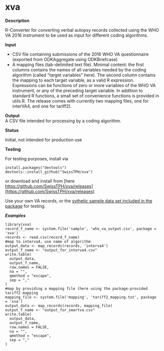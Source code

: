 # xva

**Description** 	

R-Converter for converting verbal autopsy records collected using the WHO VA 2016 instrument to be used as input for different coding algorithms. 

**Input**		
- CSV file containing submissions of the 2016 WHO VA questionnaire (exported from ODKAggregate using ODKBriefcase)
- A mapping files (tab-delimited text file). Minimal content: the first columns contains the names of all variables needed by the coding algorithm (called "target variables" here). The second column contains the mapping to each target variable, as a valid R expression. Expressions can be functions of zero or more variables of the WHO VA instrument, or any of the preceding target variable. In addition to standard R functions, a small set of convenience functions is provided in utils.R. The release comes with currently two mapping files, one for interVA4, and one for tariff2).

**Output**		
A CSV file intended for processing by a coding algorithm.


**Status**		

Initial, not intended for production use

**Testing**

For testing purposes, install via
```
install.packages("devtools")
devtools::install_github("SwissTPH/xva")
```
or download and install from [here https://github.com/SwissTPH/xva/releases](https://github.com/SwissTPH/xva/releases)

Use your own VA records, or the [sythetic sample data set included in the package](https://github.com/SwissTPH/xva/raw/master/inst/sample/who_va_output.csv) for testing.

***Examples***
```
library(xva)
record_f_name <- system.file('sample', 'who_va_output.csv', package = 'xva')
records <- read.csv(record_f_name)
#map to interva4, use name of algorithm
output_data <- map_records(records, 'interva4')
output_f_name <- "output_for_interva4.csv"
write.table(
  output_data,
  output_f_name,
  row.names = FALSE,
  na = "",
  qmethod = "escape",
  sep = ","
)
#map by providing a mapping file (here using the package-provided tariff2 mapping
mapping_file <- system.file('mapping', 'tariff2_mapping.txt', package = 'xva')
output_data <- map_records(records, mapping_file)
output_f_name <- "output_for_smartva.csv"
write.table(
  output_data,
  output_f_name,
  row.names = FALSE,
  na = "",
  qmethod = "escape",
  sep = ","
)
```
